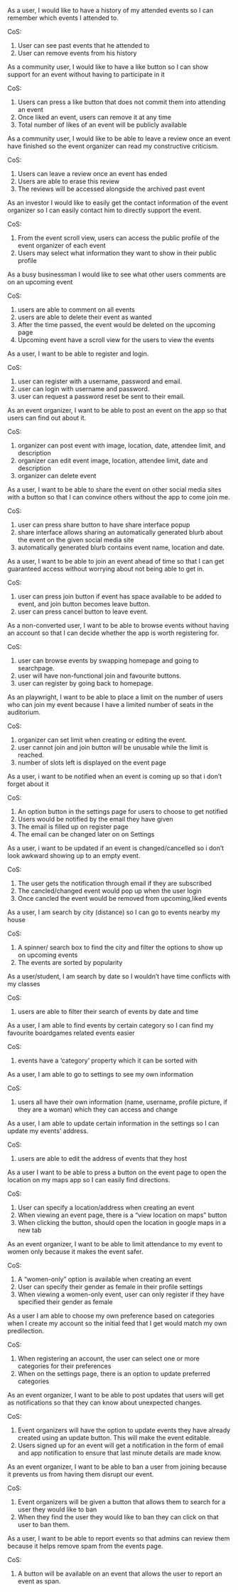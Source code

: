 As a user, I would like to have a history of my attended events so I can remember which events I attended to.

CoS:
1. User can see past events that he attended to
2. User can remove events from his history
 
As a community user, I would like to have a like button so I can show support for an event without having to participate in it

CoS:
1. Users can press a like button that does not commit them into attending an event
2. Once liked an event, users can remove it at any time
3. Total number of likes of an event will be publicly available

As a community user, I would like to be able to leave a review once an event have finished so the event organizer can read my constructive criticism.

CoS:
1. Users can leave a review once an event has ended
2. Users are able to erase this review
3. The reviews will be accessed alongside the archived past event

As an investor I would like to easily get the contact information of the event organizer so I can easily contact him to directly support the event.

CoS:
1. From the event scroll view, users can access the public profile of the event organizer of each event
2. Users may select what information they want to show in their public profile

As a busy businessman I would like to see what other users comments are on an upcoming event

CoS: 
1. users are able to comment on all events
2. users are able to delete their event as wanted
3. After the time passed, the event would be deleted on the upcoming page
4. Upcoming event have a scroll view for the users to view the events

As a user, I want to be able to register and login.

CoS:
1. user can register with a username, password and email.
2. user can login with username and password.
3. user can request a password reset be sent to their email.

As an event organizer, I want to be able to post an event on the app so that users can find out about it.

CoS:
1. organizer can post event with image, location, date, attendee limit, and description
2. organizer can edit event image, location, attendee limit, date and description
3. organizer can delete event

As a user, I want to be able to share the event on other social media sites with a button so that I can convince others without the app to come join me.

CoS:
1. user can press share button to have share interface popup
2. share interface allows sharing an automatically generated blurb about the event on the given social media site
3. automatically generated blurb contains event name, location and date.

As a user, I want to be able to join an event ahead of time so that I can get guaranteed access without worrying about not being able to get in.

CoS:
1. user can press join button if event has space available to be added to event, and join button becomes leave button.
2. user can press cancel button to leave event.

As a non-converted user, I want to be able to browse events without having an account so that I can decide whether the app is worth registering for.

CoS:
1. user can browse events by swapping homepage and going to searchpage.
2. user will have non-functional join and favourite buttons.
3. user can register by going back to homepage.

As an playwright, I want to be able to place a limit on the number of users who can join my event because I have a limited number of seats in the auditorium.

CoS:
1. organizer can set limit when creating or editing the event.
2. user cannot join and join button will be unusable while the limit is reached.
3. number of slots left is displayed on the event page

As a user, i want to be notified when an event is coming up so that i don’t forget about it

CoS:
1. An option button in the settings page for users to choose to get notified
2. Users would be notified by the email they have given
3. The email is filled up on register page
4. The email can be changed later on on Settings 

As a user, i want to be updated if an event is changed/cancelled so i don’t look awkward showing up to an empty event.

CoS:
1. The user gets the notification through email if they are subscribed 
2. The cancled/changed event would pop up when the user login
3. Once cancled the event would be removed from upcoming,liked events
	      
As a user, I am search by city (distance) so I can go to events nearby my house

CoS:
1. A spinner/ search box to find the city and filter the options to show up on upcoming events
2. The events are sorted by popularity

As a user/student, I am search by date so I wouldn’t have time conflicts with my classes

CoS:
1. users are able to filter their search of events by date and time

As a user, I am able to find events by certain category so I can find my favourite boardgames related events easier

CoS:
1. events have a ‘category’ property which it can be sorted with

As a user, I am able to go to settings to see my own information

CoS:
1. users all have their own information (name, username, profile picture, if they are a woman) which they can access and change

As a user, I am able to update certain information in the settings so I can update my events’ address.

CoS:
1. users are able to edit the address of events that they host

As a user I want to be able to press a button on the event page to open the location on my maps app so I can easily find directions.

CoS:
1. User can specify a location/address when creating an event
2. When viewing an event page, there is a “view location on maps” button
3. When clicking the button, should open the location in google maps in a new tab

As an event organizer, I want to be able to limit attendance to my event to women only because it makes the event safer.

CoS:
1. A “women-only” option is available when creating an event
2. User can specify their gender as female in their profile settings
3. When viewing a women-only event, user can only register if they have specified their gender as female

As a user I am able to choose my own preference based on categories when I create my account so the initial feed that I get would match my own predilection.

CoS:
1. When registering an account, the user can select one or more categories for their preferences
2. When on the settings page, there is an option to update preferred categories

As an event organizer, I want to be able to post updates that users will get as notifications so that they can know about unexpected changes.

CoS:
1. Event organizers will have the option to update events they have already created using an update button. This will make the event editable.
2. Users signed up for an event will get a notification in the form of email and app notification to ensure that last minute details are made know.

As an event organizer, I want to be able to ban a user from joining because it prevents us from having them disrupt our event.

CoS:
1. Event organizers will be given a button that allows them to search for a user they would like to ban
2. When they find the user they would like to ban they can click on that user to ban them.

As a user, I want to be able to report events so that admins can review them because it helps remove spam from the events page.

CoS:
1. A button will be available on an event that allows the user to report an event as span.
